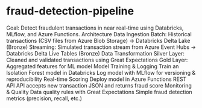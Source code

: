 # fraud-detection-pipeline

Goal: Detect fraudulent transactions in near real-time using Databricks, MLflow, and Azure Functions.
Architecture
Data Ingestion
Batch: Historical transactions (CSV files from Azure Blob Storage) → Databricks Delta Lake (Bronze)
Streaming: Simulated transaction stream from Azure Event Hubs → Databricks Delta Live Tables (Bronze)
Data Transformation
Silver Layer: Cleaned and validated transactions using Great Expectations
Gold Layer: Aggregated features for ML model
Model Training & Logging
Train an Isolation Forest model in Databricks
Log model with MLflow for versioning & reproducibility
Real-time Scoring
Deploy model in Azure Functions REST API
API accepts new transaction JSON and returns fraud score
Monitoring & Quality
Data quality rules with Great Expectations
Simple fraud detection metrics (precision, recall, etc.)

